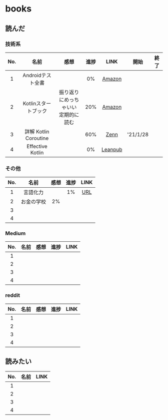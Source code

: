 # books

## 読んだ
### 技術系
|No.| 名前 | 感想 | 進捗 | LINK |開始|終了|
|:-:|:---:|:---:|:---:|:---:|:---:|:---:|
|1|Androidテスト全書 |                                  |0% |[Amazon][tech1]|||
|2|Kotlinスタートブック| 振り返りにめっちゃいい <br> 定期的に読む |20%|[Amazon][tech2]|||
|3|詳解 Kotlin Coroutine|                              |60% |[Zenn][tech3]|'21/1/28||
|4|Effective Kotlin|                                | 0%|[Leanpub][tech4]|||



### その他
|No.| 名前 | 感想 | 進捗 | LINK |
|:-:|:---:|:---:|:---:|:---:|
|1|言語化力| | 1% |[URL][other1] |
|2|お金の学校| 2%| ||
|3|| | ||
|4|| | ||

### Medium
|No.| 名前 | 感想 | 進捗 | LINK |
|:-:|:---:|:---:|:---:|:---:|
|1|| | ||
|2|| | ||
|3|| | ||
|4|| | ||

### reddit
|No.| 名前 | 感想 | 進捗 | LINK |
|:-:|:---:|:---:|:---:|:---:|
|1|| | ||
|2|| | ||
|3|| | ||
|4|| | ||

## 読みたい
|No.| 名前 | LINK |
|:-:|:---:|:---:|
|1| ||
|2| ||
|3| ||
|4| ||


[tech1]:https://www.amazon.co.jp/dp/490942704X/ref=cm_sw_r_tw_dp_i4beGbFSHQ3P8
[tech2]:https://www.amazon.co.jp/dp/4865940391/ref=cm_sw_r_tw_dp_VMBeGbCF93N4T
[tech3]:https://zenn.dev/at_sushi_at/books/edf63219adfc31
[tech4]:https://leanpub.com/effectivekotlin

[other1]:https://www.amazon.co.jp/dp/4815602735/ref=cm_sw_r_tw_dp_xTBeGbS4NWY5E
